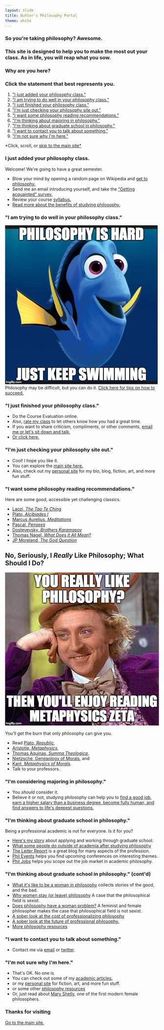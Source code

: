 ```yaml
---
layout: slide
title: Buhler's Philosophy Portal
theme: white
--- 
```


<section><!--begin slideshow-->
<section data-background="/images/pythagoras-small.jpg" data-markdown>


### So you're taking philosophy? Awesome. 

</section><section data-markdown>

### This site is designed to help you to make the most out your class. As in life, you will reap what you sow.  

</section><section data-markdown>

### Why are you here? 

### Click the statement that best represents you. 

1. ["I just added your philosophy class."](http://www.keithbuhler.com/philosophyportal-slideshow#/0/3)
2. ["I am trying to do well in your philosophy class."](http://www.keithbuhler.com/philosophyportal-slideshow#/0/4)
3. ["I just finished your philosophy class."](http://www.keithbuhler.com/philosophyportal-slideshow#/0/5)
4. ["I'm just checking your philosophy site out."](http://www.keithbuhler.com/philosophyportal-slideshow#/0/6)
5. ["I want some philosophy reading recommendations."](http://www.keithbuhler.com/philosophyportal-slideshow#/0/7)
6. ["I'm thinking about majoring in philosophy."](http://www.keithbuhler.com/philosophyportal-slideshow#/0/9)
7. ["I'm thinking about graduate school in philosophy."](http://www.keithbuhler.com/philosophyportal-slideshow#/0/10)
8. ["I want to contact you to talk about something."](http://www.keithbuhler.com/philosophyportal-slideshow#/0/11)
7. ["I'm not sure why I'm here."](http://www.keithbuhler.com/philosophyportal-slideshow#/0/12)

*Click, scroll, or [skip to the main site*](/philosophyportal)

</section><section data-markdown>

### I just added your philosophy class. 

Welcome! We're going to have a great semester.

- Blow your mind by opening a random page on Wikipedia and [get to philosophy.](/philosophyportal/wikipedia)
- Send me an email introducing yourself, and take the ["Getting acquainted" survey.](https://docs.google.com/forms/d/17A6-27pW2lrI4S6rEpV8GIh_OycvQHCc01fkyuoxPYw/viewform?usp=send_form)
- Review your course [syllabus.](/syllabi)
- [Read more about the benefits of studying philosophy.](http://www.whystudyphilosophy.com) 


</section><section data-markdown>

### "I am trying to do well in your philosophy class."

![Dory](/images/dory.jpg) Philosophy may be difficult, but you can do it. [Click here for tips on how to succeed.](/philosophyportal/philosophy-class)


</section><section data-markdown>

### "I just finished your philosophy class."

- Do the Course Evaluation online.
- Also, [rate my class](http://www.ratemyprofessors.com/search.jsp?query=keith+buhler) to let others know how you had a great time.
- If you want to share criticism, compliments, or other comments, [email me or let's sit down and talk.](emailto:keith.buhler@uky.edu)
- [Or click here.](/philosophyportal/philosophy-6-next)

</section><section data-markdown>

### "I'm just checking your philosophy site out."

- Cool! I hope you like it. 
- You can explore the [main site here.](/philosophyportal)
- Also, check out my [personal site](/fun) for my bio, blog, fiction, art, and more fun stuff.

</section><section data-markdown>

### "I want some philosophy reading recommendations."

Here are some good, accessible yet challenging classics. 

* [Laozi, *The Tao Te Ching*](http://www.sacred-texts.com/tao/taote.htm)
* [Plato, *Alcibiades I*](http://www.perseus.tufts.edu/hopper/text?doc=Perseus:text:1999.01.0168)
* [Marcus Aurelius, *Meditations*](http://classics.mit.edu/Antoninus/meditations.1.one.html)
* [Pascal, *Pensees*](http://www.ccel.org/ccel/pascal/pensees.ii.html)
* [Dosteyevsky, *Brothers Karamasov*](http://www.gutenberg.org/files/28054/28054-h/28054-h.html)
* [Thomas Nagel, *What Does it All Mean*?](http://sjmse-library.sch.ng/E-Books%20Phil/WHAT%20DOES%20IT%20ALL%20MEAN_.pdf)
* [JP Moreland, *The God Question*](https://books.google.com/books?id=o7dGOrvdojUC&pg=PA4&lpg=PA4&dq=the+god+question+moreland&source=bl&ots=wraAQEf13U&sig=U3Ci1yLS92sc7YoM1gCWIgNVKTA&hl=en&sa=X&ved=0ahUKEwj-k_X1jP_JAhVGy2MKHU6bBiMQ6AEISzAG#v=onepage&q=the%20god%20question%20moreland&f=false)

</section><section data-markdown>

## No, Seriously, I *Really* Like Philosophy; What Should I Do?

<a target="_blank" href="http://www.perseus.tufts.edu/hopper/text?doc=Perseus%3Atext%3A1999.01.0052%3Abook%3D7%3Asection%3D1028a"><img src="/images/wonka-metaphysics.jpeg" alt="condescending wonka philosopher"></a>

You'll get the burn that only philosophy can give you.

* Read [Plato, *Republic*](http://www.perseus.tufts.edu/hopper/text?doc=Perseus:text:1999.01.0168), 
* [Aristotle, *Metaphysics*](http://www.perseus.tufts.edu/hopper/text?doc=Perseus%3Atext%3A1999.01.0052), 
* [Thomas Aquinas, *Summa Theologica*](http://www.newadvent.org/summa/), 
* [Nietzsche, Geneaology of Morals](http://www.inp.uw.edu.pl/mdsie/Political_Thought/GeneologyofMorals.pdf), and 
* [Kant, *Metaphysics of Morals*](http://www.earlymoderntexts.com/assets/pdfs/kant1785.pdf).
* Talk to your professors. 

</section><section data-markdown>

### "I'm considering majoring in philosophy."

- You *should* consider it.
- Believe it or not, studying philosophy can help you to [find a good job, earn a higher salary than a business degree, become fully human, and find answers to life's deepest questions.](/philosophyportal/philosophy-3-major)




</section><section data-markdown>

### "I'm thinking about graduate school in philosophy."

Being a professional academic is not for everyone. Is it for you? 
* [Here's my story](/phd-how-to) about applying and working through graduate school.
* [What some people do outside of academia after studying philosophy](https://freerangephilosophers.com/)
* [The Leiter Report](http://leiterreports.typepad.com/) is a great blog for many aspects of the profession.
* [Phil Events](http://philevents.org/) helps you find upcoming conferences on interesting themes.
* [Phil Jobs](http://philjobs.org/) helps you scope out the job market in academic philosophy.

</section><section data-markdown>


### "I'm thinking about graduate school in philosophy." (cont'd)

* [What it's like to be a woman in philosophy](https://beingawomaninphilosophy.wordpress.com/) collects stories of the good, and the bad. 
* [Why women stay (or leave) philosophy](http://quod.lib.umich.edu/p/phimp/3521354.0016.006/1) A case that the philosophical field is sexist.
* [Does philosophy have a woman problem?](http://heterodoxacademy.org/2016/07/22/does-philosophy-have-a-woman-problem/) A feminist and female philosopher makes the case that philosophical field is not sexist. 
* [A sober look at the cost of professionalizing philosophy](http://opinionator.blogs.nytimes.com/2016/01/11/when-philosophy-lost-its-way/)
* [A sober look at the future of professional philosophy.](http://chronicle.com/blogs/conversation/2014/07/16/wanted-a-future-for-philosophy/)
* [More philosophy resources](/philosophy-resources)



</section><section data-markdown>

### "I want to contact you to talk about something."

  - Contact me via [email](keith.buhler@uky.edu) or [twitter](https://twitter.com/Keith_Buhler). 

</section><section data-markdown>

### "I'm not sure why I'm here."

- That's OK. No one is. 
- You can check out some of my [academic articles.](https://uky.academia.edu/KeithBuhler)
- or my [personal site](/fun) for fiction, art, and more fun stuff.
- or some other [philosophy resources](/philosophyportal/philosophy-resources)
- Or, just read about [Mary Shelly](https://en.wikipedia.org/wiki/Mary_Wollstonecraft), one of the first modern female philosophers.


</section><section data-markdown>

# Thanks for visiting

[Go to the main site.](/philosophyportal)

</section><!---end slideshow-->
